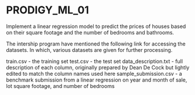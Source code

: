 # PRODIGY_ML_01
Implement a linear regression model to predict the prices of houses based on their square footage and the number of bedrooms and bathrooms.

The intership program have mentioned the following link for accessing the datasets. In which, various datasets are given for further processing. 

train.csv - the training set
test.csv - the test set
data_description.txt - full description of each column, originally prepared by Dean De Cock but lightly edited to match the column names used here
sample_submission.csv - a benchmark submission from a linear regression on year and month of sale, lot square footage, and number of bedrooms
